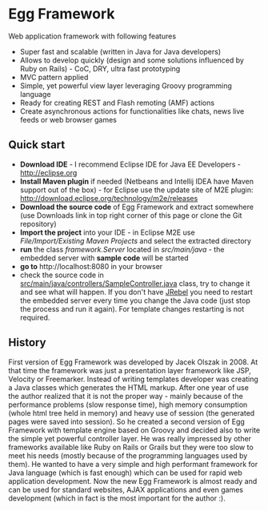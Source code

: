 Egg Framework
=============

Web application framework with following features

 * Super fast and scalable (written in Java for Java developers)
 * Allows to develop quickly (design and some solutions influenced by Ruby on Rails) - CoC, DRY, ultra fast prototyping
 * MVC pattern applied
 * Simple, yet powerful view layer leveraging Groovy programming language
 * Ready for creating REST and Flash remoting (AMF) actions
 * Create asynchronous actions for functionalities like chats, news live feeds or web browser games

Quick start
-----------

 * __Download IDE__ - I recommend Eclipse IDE for Java EE Developers - http://eclipse.org
 * __Install Maven plugin__ if needed (Netbeans and Intellij IDEA have Maven support out of the box) - for Eclipse use the update site of M2E plugin: http://download.eclipse.org/technology/m2e/releases
 * __Download the source code__ of Egg Framework and extract somewhere (use Downloads link in top right corner of this page or clone the Git repository)
 * __Import the project__ into your IDE - in Eclipse M2E use _File/Import/Existing Maven Projects_ and select the extracted directory
 * __run__ the class _framework.Server_ located in _src/main/java_ - the embedded server with __sample code__ will be started 
 * __go to__ http://localhost:8080 in your browser
 * check the source code in [src/main/java/controllers/SampleController.java](EggFramework/blob/master/src/main/java/controllers/SampleController.java) class, try to change it and see what will happen. If you don't have [JRebel](http://www.zeroturnaround.com/jrebel/) you need to restart the embedded server every time you change the Java code (just stop the process and run it again). For template changes restarting is not required.
 
History
-------

First version of Egg Framework was developed by Jacek Olszak in 2008. At that time the framework was just a presentation layer framework like JSP, Velocity or Freemarker. Instead of writing templates
developer was creating a Java classes which generates the HTML markup. 
After one year of use the author realized that it is not the proper way - mainly because of the performance problems (slow response time), high memory consumption (whole html tree held in memory) and heavy
use of session (the generated pages were saved into session). So he created a second version of 
Egg Framework with template engine based on Groovy and decided also to write the simple yet powerful controller layer. He was really impressed by other frameworks available like Ruby on Rails or Grails but 
they were too slow to meet his needs (mostly because of the programming languages used by them). 
He wanted to have a very simple and high performant framework for Java language (which is fast enough) which can be used for rapid web application development. Now the new Egg Framework is almost ready and can be used for standard websites, 
AJAX applications and even games development (which in fact is the most important for the author :).

